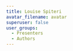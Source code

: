 ```yaml
---
title: Louise Spiteri
avatar_filename: avatar
superuser: false
user_groups:
  - Presenters
  - Authors
---
```

